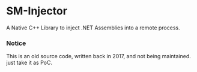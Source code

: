# SM-Injector
A Native C++ Library to inject .NET Assemblies into a remote process.

### Notice
This is an old source code, written back in 2017, and not being maintained. just take it as PoC.
